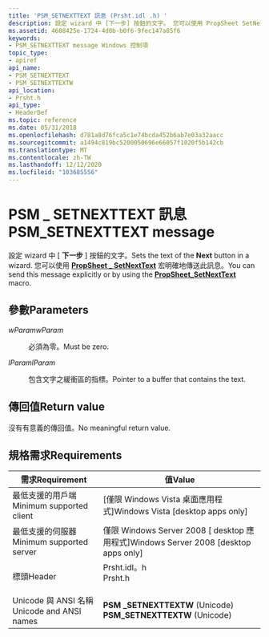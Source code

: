 ```yaml
---
title: 'PSM_SETNEXTTEXT 訊息 (Prsht.idl .h) '
description: 設定 wizard 中 [下一步] 按鈕的文字。 您可以使用 PropSheet SetNextText 宏明確地傳送此訊息 \_ 。
ms.assetid: 4608425e-1724-4d0b-b0f6-9fec147a85f6
keywords:
- PSM_SETNEXTTEXT message Windows 控制項
topic_type:
- apiref
api_name:
- PSM_SETNEXTTEXT
- PSM_SETNEXTTEXTW
api_location:
- Prsht.h
api_type:
- HeaderDef
ms.topic: reference
ms.date: 05/31/2018
ms.openlocfilehash: d781a8d76fca5c1e74bcda452b6ab7e03a32aacc
ms.sourcegitcommit: a1494c819bc5200050696e66057f1020f5b142cb
ms.translationtype: MT
ms.contentlocale: zh-TW
ms.lasthandoff: 12/12/2020
ms.locfileid: "103685556"
---
```

# <a name="psm_setnexttext-message"></a><span data-ttu-id="f9f72-105">PSM \_ SETNEXTTEXT 訊息</span><span class="sxs-lookup"><span data-stu-id="f9f72-105">PSM\_SETNEXTTEXT message</span></span>

<span data-ttu-id="f9f72-106">設定 wizard 中 [ **下一步** ] 按鈕的文字。</span><span class="sxs-lookup"><span data-stu-id="f9f72-106">Sets the text of the **Next** button in a wizard.</span></span> <span data-ttu-id="f9f72-107">您可以使用 [**PropSheet \_ SetNextText**](/windows/desktop/api/Prsht/nf-prsht-propsheet_setnexttext) 宏明確地傳送此訊息。</span><span class="sxs-lookup"><span data-stu-id="f9f72-107">You can send this message explicitly or by using the [**PropSheet\_SetNextText**](/windows/desktop/api/Prsht/nf-prsht-propsheet_setnexttext) macro.</span></span>

## <a name="parameters"></a><span data-ttu-id="f9f72-108">參數</span><span class="sxs-lookup"><span data-stu-id="f9f72-108">Parameters</span></span>

<dl> <dt>

<span data-ttu-id="f9f72-109">*wParam*</span><span class="sxs-lookup"><span data-stu-id="f9f72-109">*wParam*</span></span> 
</dt> <dd>

<span data-ttu-id="f9f72-110">必須為零。</span><span class="sxs-lookup"><span data-stu-id="f9f72-110">Must be zero.</span></span>

</dd> <dt>

<span data-ttu-id="f9f72-111">*lParam*</span><span class="sxs-lookup"><span data-stu-id="f9f72-111">*lParam*</span></span> 
</dt> <dd>

<span data-ttu-id="f9f72-112">包含文字之緩衝區的指標。</span><span class="sxs-lookup"><span data-stu-id="f9f72-112">Pointer to a buffer that contains the text.</span></span>

</dd> </dl>

## <a name="return-value"></a><span data-ttu-id="f9f72-113">傳回值</span><span class="sxs-lookup"><span data-stu-id="f9f72-113">Return value</span></span>

<span data-ttu-id="f9f72-114">沒有有意義的傳回值。</span><span class="sxs-lookup"><span data-stu-id="f9f72-114">No meaningful return value.</span></span>

## <a name="requirements"></a><span data-ttu-id="f9f72-115">規格需求</span><span class="sxs-lookup"><span data-stu-id="f9f72-115">Requirements</span></span>



| <span data-ttu-id="f9f72-116">需求</span><span class="sxs-lookup"><span data-stu-id="f9f72-116">Requirement</span></span> | <span data-ttu-id="f9f72-117">值</span><span class="sxs-lookup"><span data-stu-id="f9f72-117">Value</span></span> |
|-------------------------------------|------------------------------------------------------------------------------------|
| <span data-ttu-id="f9f72-118">最低支援的用戶端</span><span class="sxs-lookup"><span data-stu-id="f9f72-118">Minimum supported client</span></span><br/> | <span data-ttu-id="f9f72-119">\[僅限 Windows Vista 桌面應用程式\]</span><span class="sxs-lookup"><span data-stu-id="f9f72-119">Windows Vista \[desktop apps only\]</span></span><br/>                                     |
| <span data-ttu-id="f9f72-120">最低支援的伺服器</span><span class="sxs-lookup"><span data-stu-id="f9f72-120">Minimum supported server</span></span><br/> | <span data-ttu-id="f9f72-121">僅限 Windows Server 2008 \[ desktop 應用程式\]</span><span class="sxs-lookup"><span data-stu-id="f9f72-121">Windows Server 2008 \[desktop apps only\]</span></span><br/>                               |
| <span data-ttu-id="f9f72-122">標頭</span><span class="sxs-lookup"><span data-stu-id="f9f72-122">Header</span></span><br/>                   | <dl> <span data-ttu-id="f9f72-123"><dt>Prsht.idl。h</dt></span><span class="sxs-lookup"><span data-stu-id="f9f72-123"><dt>Prsht.h</dt></span></span> </dl> |
| <span data-ttu-id="f9f72-124">Unicode 與 ANSI 名稱</span><span class="sxs-lookup"><span data-stu-id="f9f72-124">Unicode and ANSI names</span></span><br/>   | <span data-ttu-id="f9f72-125">**PSM \_SETNEXTTEXTW** (Unicode) </span><span class="sxs-lookup"><span data-stu-id="f9f72-125">**PSM\_SETNEXTTEXTW** (Unicode)</span></span><br/>                                         |



 

 





